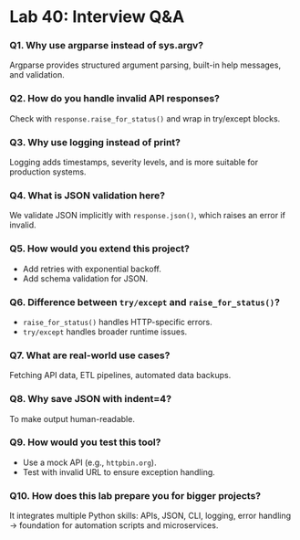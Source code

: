 # Lab 40: Interview Q&A

### Q1. Why use argparse instead of sys.argv?
Argparse provides structured argument parsing, built-in help messages, and validation.

### Q2. How do you handle invalid API responses?
Check with `response.raise_for_status()` and wrap in try/except blocks.

### Q3. Why use logging instead of print?
Logging adds timestamps, severity levels, and is more suitable for production systems.

### Q4. What is JSON validation here?
We validate JSON implicitly with `response.json()`, which raises an error if invalid.

### Q5. How would you extend this project?
- Add retries with exponential backoff.
- Add schema validation for JSON.

### Q6. Difference between `try/except` and `raise_for_status()`?
- `raise_for_status()` handles HTTP-specific errors.
- `try/except` handles broader runtime issues.

### Q7. What are real-world use cases?
Fetching API data, ETL pipelines, automated data backups.

### Q8. Why save JSON with indent=4?
To make output human-readable.

### Q9. How would you test this tool?
- Use a mock API (e.g., `httpbin.org`).
- Test with invalid URL to ensure exception handling.

### Q10. How does this lab prepare you for bigger projects?
It integrates multiple Python skills: APIs, JSON, CLI, logging, error handling → foundation for automation scripts and microservices.
